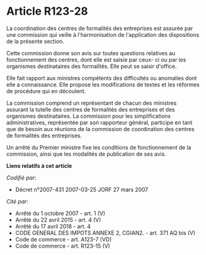 # Article R123-28

La coordination des centres de formalités des entreprises est assurée par une commission qui veille à l'harmonisation de
l'application des dispositions de la présente section.

Cette commission donne son avis sur toutes questions relatives au fonctionnement des centres, dont elle est saisie par ceux-
ci ou par les organismes destinataires des formalités. Elle peut se saisir d'office.

Elle fait rapport aux ministres compétents des difficultés ou anomalies dont elle a connaissance. Elle propose les
modifications de textes et les réformes de procédure qui en découlent.

La commission comprend un représentant de chacun des ministres assurant la tutelle des centres de formalités des entreprises
et des organismes destinataires. La commission pour les simplifications administratives, représentée par son rapporteur
général, participe en tant que de besoin aux réunions de la commission de coordination des centres de formalités des
entreprises.

Un arrêté du Premier ministre fixe les conditions de fonctionnement de la commission, ainsi que les modalités de publication
de ses avis.

**Liens relatifs à cet article**

_Codifié par_:

  - Décret n°2007-431 2007-03-25 JORF 27 mars 2007

_Cité par_:

  - Arrêté du 1 octobre 2007 - art. 1 (V)
  - Arrêté du 22 avril 2015 - art. 4 (V)
  - Arrêté du 17 avril 2018 - art. 4
  - CODE GENERAL DES IMPOTS ANNEXE 2, CGIAN2. - art. 371 AQ bis (V)
  - Code de commerce - art. A123-7 (VD)
  - Code de commerce - art. R123-15 (V)
